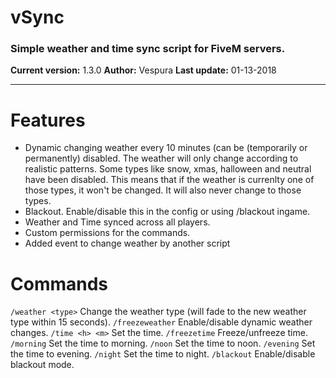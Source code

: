 # vSync

### Simple weather and time sync script for FiveM servers.

**Current version:** 1.3.0
**Author:** Vespura
**Last update:** 01-13-2018

***

# Features
- Dynamic changing weather every 10 minutes (can be (temporarily or permanently) disabled. The weather will only change according to realistic patterns. Some types like snow, xmas, halloween and neutral have been disabled. This means that if the weather is currenlty one of those types, it won't be changed. It will also never change to those types.
- Blackout. Enable/disable this in the config or using /blackout ingame.
- Weather and Time synced across all players.
- Custom permissions for the commands.
- Added event to change weather by another script

# Commands
`/weather <type>` Change the weather type (will fade to the new weather type within 15 seconds).
`/freezeweather` Enable/disable dynamic weather changes.
`/time <h> <m>` Set the time.
`/freezetime` Freeze/unfreeze time.
`/morning` Set the time to morning.
`/noon` Set the time to noon.
`/evening` Set the time to evening.
`/night` Set the time to night.
`/blackout` Enable/disable blackout mode.
